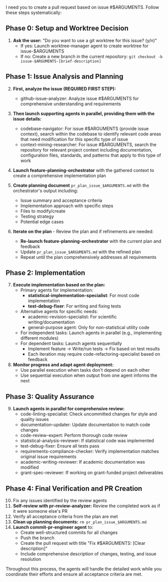 I need you to create a pull request based on issue #$ARGUMENTS. Follow these steps systematically:

## Phase 0: Setup and Worktree Decision
1. **Ask the user:** "Do you want to use a git worktree for this issue? (y/n)"
   - If yes: Launch worktree-manager agent to create worktree for issue-$ARGUMENTS
   - If no: Create a new branch in the current repository: `git checkout -b issue-$ARGUMENTS-[brief-description]`

## Phase 1: Issue Analysis and Planning
2. **First, analyze the issue (REQUIRED FIRST STEP):**
   - github-issue-analyzer: Analyze issue #$ARGUMENTS for comprehensive understanding and requirements

3. **Then launch supporting agents in parallel, providing them with the issue details:**
   - codebase-navigator: For issue #$ARGUMENTS (provide issue context), search within the codebase to identify relevant code areas that need modification for this specific type of issue
   - context-mining-researcher: For issue #$ARGUMENTS, search the repository for relevant project context including documentation, configuration files, standards, and patterns that apply to this type of work

4. **Launch feature-planning-orchestrator** with the gathered context to create a comprehensive implementation plan

5. **Create planning document** `pr_plan_issue_$ARGUMENTS.md` with the orchestrator's output including:
   - Issue summary and acceptance criteria
   - Implementation approach with specific steps
   - Files to modify/create
   - Testing strategy
   - Potential edge cases

6. **Iterate on the plan** - Review the plan and if refinements are needed:
   - **Re-launch feature-planning-orchestrator** with the current plan and feedback
   - Update `pr_plan_issue_$ARGUMENTS.md` with the refined plan
   - Repeat until the plan comprehensively addresses all requirements

## Phase 2: Implementation
7. **Execute implementation based on the plan:**
   - Primary agents for implementation:
     - **statistical-implementation-specialist**: For most code implementation
     - **test-debug-fixer**: For writing and fixing tests
   - Alternative agents for specific needs:
     - academic-revision-specialist: For scientific writing/documentation
     - general-purpose agent: Only for non-statistical utility code
   - For independent tasks: Launch agents in parallel (e.g., implementing different modules)
   - For dependent tasks: Launch agents sequentially
     - Implement feature → Write/run tests → Fix based on test results
     - Each iteration may require code-refactoring-specialist based on feedback
8. **Monitor progress and adapt agent deployment:**
   - Use parallel execution when tasks don't depend on each other
   - Use sequential execution when output from one agent informs the next

## Phase 3: Quality Assurance
9. **Launch agents in parallel for comprehensive review:**
   - code-linting-specialist: Check uncommitted changes for style and quality issues
   - documentation-updater: Update documentation to match code changes
   - code-review-expert: Perform thorough code review
   - statistical-analysis-reviewer: If statistical code was implemented
   - test-debug-fixer: Ensure all tests pass
   - requirements-compliance-checker: Verify implementation matches original issue requirements
   - academic-writing-reviewer: If academic documentation was modified
   - grant-spec-reviewer: If working on grant-funded project deliverables

## Phase 4: Final Verification and PR Creation
10. Fix any issues identified by the review agents
11. **Self-review with pr-review-analyzer:** Review the completed work as if it were someone else's PR
12. Verify all acceptance criteria from the plan are met
13. **Clean up planning documents:** `rm pr_plan_issue_$ARGUMENTS.md`
14. **Launch commit-pr-engineer agent** to:
    - Create well-structured commits for all changes
    - Push the branch
    - Create the pull request with title "Fix #$ARGUMENTS: [Clear description]"
    - Include comprehensive description of changes, testing, and issue resolution

Throughout this process, the agents will handle the detailed work while you coordinate their efforts and ensure all acceptance criteria are met.